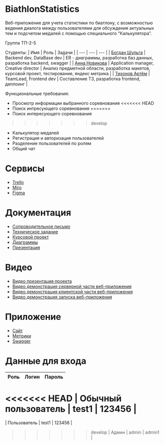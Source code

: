 # BiathlonStatistics
Веб-приложение для учета статистики по биатлону, с возможностью ведения диалога между пользователями для обсуждения актуальных тем и подсчетом медалей с помощью специального “Калькулятора”.

Группа ТП-2-5

Студенты:
|  Имя | Роль | Задачи |
| --- | --- | --- |
| [Богдан Шульга](https://github.com/AbodeOfTheSmokyCat) | Backend dev, DataBase dev | ER - диаграммы, разработка баз данных, разработка backend, swagger |
| [Анна Новикова](https://github.com/annanovikova614) | Application manager, Creative director | Анализ предметной области, разработка макетов, курсовой проект, тестирование, яндекс метрика |
| [Тихонов Артём](https://github.com/Artrtrt) | TeamLead, Frontend dev | Составление ТЗ, разработка frontend, деплоинг |

Функциональные требования:
* Просмотр информации выбранного соревнования
<<<<<<< HEAD
* Поиск интресующего соревнования
=======
* Поиск интересующего соревнования
>>>>>>> develop
* Калькулятор медалей
* Регистрация и авторизация пользователей
* Разделение пользователей по ролям
* Общий чат

# Сервисы
* [Trello](https://clck.ru/33i9t7)
* [Miro](https://miro.com/app/board/uXjVPiTXVPE=/)
* [Figma](https://www.figma.com/file/h0HEN7Bf07phGvdKblxWio/Статистика-по-биатлону?node-id=31-986&t=ZxNAyBHevlHBJtJg-0)

# Документация
* [Сопроводительное письмо](https://github.com/Artrtrt/BiathlonStatistics/blob/main/docs/Сопроводительное%20письмо.pdf)
* [Техническое задание](https://github.com/Artrtrt/BiathlonStatistics/blob/main/docs/ТЗ.pdf)
* [Курсовой проект](https://github.com/Artrtrt/BiathlonStatistics/blob/develop/docs/Курсовой%20проект.pdf)
* [Диаграммы](https://github.com/Artrtrt/BiathlonStatistics/blob/main/docs/UML)
* [Презентация](https://github.com/Artrtrt/BiathlonStatistics/blob/develop/docs/Презентация.pdf)

# Видео
* [Видео презентация проекта](https://www.youtube.com/watch?v=zVyVnHt6Hkk)
* [Видео демонстрация серверной части веб-приложения](https://www.youtube.com/watch?v=NiEsFKyEIm0)
* [Видео демонстрация клиентской части веб-приложения](https://www.youtube.com/watch?v=VLCYCqn87Zs)
* [Видео демонстрация запуска веб-приложения](https://www.youtube.com/watch?v=MuRNLYpfQaI)

# Приложение
* [Сайт](http://ci99128.tw1.ru/)
* [Метрики](https://metrika.yandex.ru/dashboard?period=today&id=93817424)
* [Swagger](http://ci99128-django-pqnme.tw1.ru/swagger/)

# Данные для входа
|  Роль | Логин | Пароль |
| --- | --- | --- |
<<<<<<< HEAD
| Обычный пользователь | test1 | 123456 |
=======
| Пользователь | test1 | 123456 |
>>>>>>> develop
| Админ | admin | admin1 |